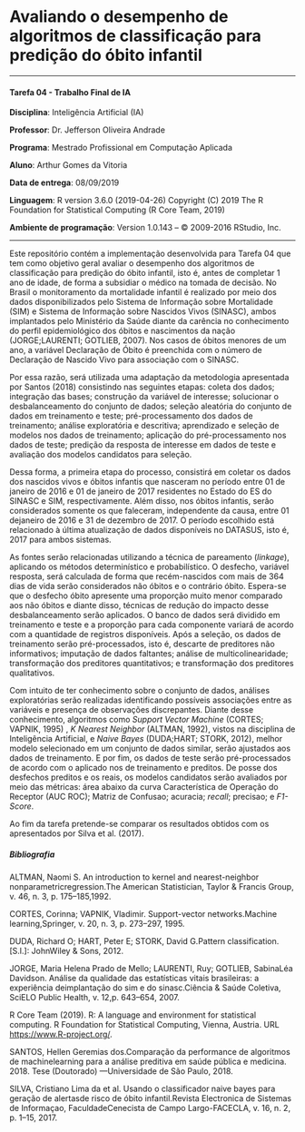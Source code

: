 # Avaliando o desempenho de algoritmos de classificação para predição do óbito infantil

----

#### Tarefa 04 - Trabalho Final de IA
**Disciplina**: Inteligência Artificial (IA)

**Professor**: Dr. Jefferson Oliveira Andrade

**Programa**: Mestrado Profissional em Computação Aplicada

**Aluno**: Arthur Gomes da Vitoria

**Data de entrega**: 08/09/2019

**Linguagem**:  R version 3.6.0 (2019-04-26) Copyright (C) 2019 The R Foundation for Statistical Computing (R Core Team, 2019)

**Ambiente de programação**: Version 1.0.143 – © 2009-2016 RStudio, Inc.

----


Este repositório contém a implementação desenvolvida para Tarefa 04 que tem como objetivo geral avaliar o desempenho dos algoritmos de classificação para predição do óbito infantil, isto é, antes de completar 1 ano de idade, de forma a subsidiar o médico na tomada de decisão. No Brasil o monitoramento da mortalidade infantil é realizado por meio dos dados disponibilizados pelo Sistema de Informação sobre Mortalidade (SIM) e Sistema de Informação sobre Nascidos Vivos (SINASC), ambos implantados pelo Ministério da Saúde diante da carência no conhecimento do perfil epidemiológico dos óbitos e nascimentos da nação (JORGE;LAURENTI; GOTLIEB, 2007). Nos casos de óbitos menores de um ano, a variável Declaração de Óbito é preenchida com o número de Declaração de Nascido Vivo para associação com o SINASC. 

Por essa razão, será utilizada uma adaptação da metodologia apresentada por Santos (2018) consistindo nas seguintes etapas: coleta dos dados; integração das bases; construção da variável de interesse; solucionar o desbalanceamento do conjunto de dados; seleção aleatória do conjunto de dados em treinamento e teste; pré-processamento dos dados de treinamento; análise exploratória e descritiva; aprendizado e seleção de modelos nos dados de treinamento; aplicação do pré-processamento nos dados de teste; predição da resposta de interesse em dados de teste e avaliação dos modelos candidatos para seleção.

Dessa forma, a primeira etapa do processo, consistirá em coletar os dados dos nascidos vivos e óbitos infantis que nasceram no período entre 01 de janeiro de 2016 e 01 de janeiro de 2017 residentes no Estado do ES do SINASC e SIM, respectivamente. Além disso, nos óbitos infantis, serão considerados somente os que faleceram, independente da causa, entre 01 dejaneiro de 2016 e 31 de dezembro de 2017. O período escolhido está relacionado à última atualização de dados disponíveis no DATASUS, isto é, 2017 para ambos sistemas.

As fontes serão relacionadas utilizando a técnica de pareamento (*linkage*), aplicando os métodos determinístico e probabilístico. O desfecho, variável resposta, será calculada de forma que recém-nascidos com mais de 364 dias de vida serão considerados não óbitos e o contrário óbito. Espera-se que o desfecho óbito apresente uma proporção muito menor comparado aos não óbitos e diante disso, técnicas de redução do impacto desse desbalanceamento serão aplicados. O banco de dados será dividido em treinamento e teste e a proporção para cada componente variará de acordo com a quantidade de registros disponíveis. Após a seleção, os dados de treinamento serão pré-processados, isto é, descarte de preditores não informativos; imputação de dados faltantes; análise de multicolinearidade; transformação dos preditores quantitativos; e transformação dos preditores qualitativos. 

Com intuito de ter conhecimento sobre o conjunto de dados, análises exploratórias serão realizadas identificando possíveis associações entre as variáveis e presença de observações discrepantes. Diante desse conhecimento, algoritmos como *Support Vector Machine* (CORTES; VAPNIK, 1995) , *K Nearest Neighbor* (ALTMAN, 1992), vistos na disciplina de Inteligência Artificial, e *Naive Bayes* (DUDA;HART; STORK, 2012), melhor modelo selecionado em um conjunto de dados similar, serão ajustados aos dados de treinamento. E por fim, os dados de teste serão pré-processados de acordo com o aplicado nos de treinamento e preditos. De posse dos desfechos preditos e os reais, os modelos candidatos serão avaliados por meio das métricas: área abaixo da curva Característica de Operação do Receptor (AUC ROC); Matriz de Confusao; acuracia; *recall*; precisao; e *F1-Score*.

Ao fim da tarefa pretende-se comparar os resultados obtidos com os apresentados por Silva et al. (2017).

##### Bibliografia

ALTMAN, Naomi S. An introduction to kernel and nearest-neighbor nonparametricregression.The American Statistician, Taylor & Francis Group, v. 46, n. 3, p. 175–185,1992.

CORTES, Corinna; VAPNIK, Vladimir. Support-vector networks.Machine learning,Springer, v. 20, n. 3, p. 273–297, 1995.

DUDA, Richard O; HART, Peter E; STORK, David G.Pattern classification. [S.l.]: JohnWiley & Sons, 2012.

JORGE, Maria Helena Prado de Mello; LAURENTI, Ruy; GOTLIEB, SabinaLéa Davidson. Análise da qualidade das estatísticas vitais brasileiras: a experiência deimplantação do sim e do sinasc.Ciência & Saúde Coletiva, SciELO Public Health, v. 12,p. 643–654, 2007.

R Core Team (2019). R: A language and environment for statistical computing. R Foundation for Statistical Computing, Vienna, Austria. URL
https://www.R-project.org/.

SANTOS, Hellen Geremias dos.Comparação da performance de algoritmos de machinelearning para a análise preditiva em saúde pública e medicina. 2018. Tese (Doutorado) —Universidade de São Paulo, 2018.

SILVA, Cristiano Lima da et al. Usando o classificador naive bayes para geração de alertasde risco de óbito infantil.Revista Electronica de Sistemas de Informaçao, FaculdadeCenecista de Campo Largo-FACECLA, v. 16, n. 2, p. 1–15, 2017.
